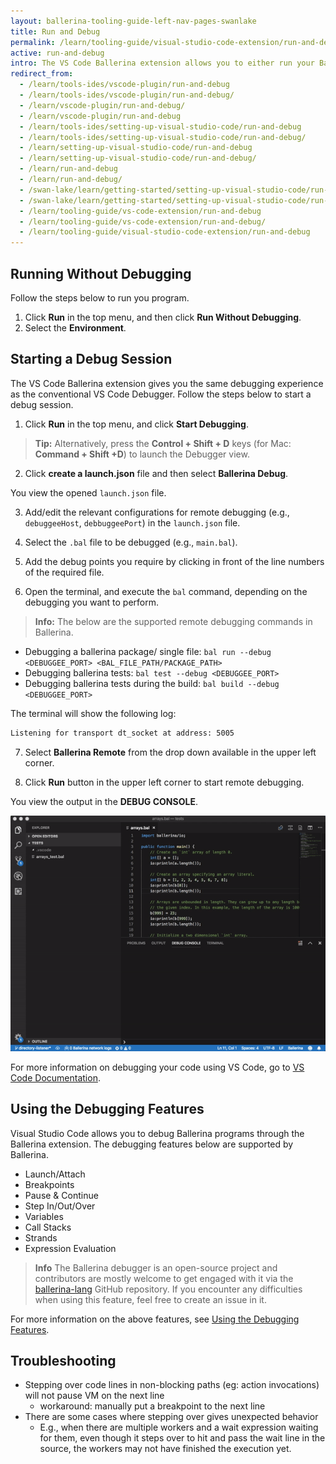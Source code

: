 ```yaml
---
layout: ballerina-tooling-guide-left-nav-pages-swanlake
title: Run and Debug
permalink: /learn/tooling-guide/visual-studio-code-extension/run-and-debug/
active: run-and-debug
intro: The VS Code Ballerina extension allows you to either run your Ballerina program (without debugging) or debug them easily by launching its debugger. 
redirect_from:
  - /learn/tools-ides/vscode-plugin/run-and-debug
  - /learn/tools-ides/vscode-plugin/run-and-debug/
  - /learn/vscode-plugin/run-and-debug/
  - /learn/vscode-plugin/run-and-debug
  - /learn/tools-ides/setting-up-visual-studio-code/run-and-debug
  - /learn/tools-ides/setting-up-visual-studio-code/run-and-debug/
  - /learn/setting-up-visual-studio-code/run-and-debug
  - /learn/setting-up-visual-studio-code/run-and-debug/
  - /learn/run-and-debug
  - /learn/run-and-debug/
  - /swan-lake/learn/getting-started/setting-up-visual-studio-code/run-and-debug/
  - /swan-lake/learn/getting-started/setting-up-visual-studio-code/run-and-debug
  - /learn/tooling-guide/vs-code-extension/run-and-debug
  - /learn/tooling-guide/vs-code-extension/run-and-debug/
  - /learn/tooling-guide/visual-studio-code-extension/run-and-debug
---
```


## Running Without Debugging

Follow the steps below to run you program.

1. Click **Run** in the top menu, and then click **Run Without Debugging**.
2. Select the **Environment**.

## Starting a Debug Session

The VS Code Ballerina extension gives you the same debugging experience as the conventional VS Code Debugger. Follow the steps below to start a debug session. 

1. Click **Run** in the top menu, and click **Start Debugging**.

>**Tip:** Alternatively, press the **Control + Shift + D** keys (for Mac: **Command + Shift +D**) to launch the Debugger view.

2. Click **create a launch.json** file and then select **Ballerina Debug**.

You view the opened `launch.json` file. 

3. Add/edit the relevant configurations for remote debugging (e.g., `debuggeeHost`, `debbuggeePort`) in the `launch.json` file.

4. Select the `.bal` file to be debugged (e.g., `main.bal`).

5. Add the debug points you require by clicking in front of the line numbers of the required file.

6. Open the terminal, and execute the `bal` command, depending on the debugging you want to perform.

>**Info:** The below are the supported remote debugging commands in Ballerina.
  - Debugging a ballerina package/ single file: `bal run --debug <DEBUGGEE_PORT> <BAL_FILE_PATH/PACKAGE_PATH>`
  - Debugging ballerina tests: `bal test --debug <DEBUGGEE_PORT>`
  - Debugging ballerina tests during the build: `bal build --debug <DEBUGGEE_PORT>`

The terminal will show the following log:

```bash
Listening for transport dt_socket at address: 5005
```

7. Select **Ballerina Remote** from the drop down available in the upper left corner.

8. Click **Run** button in the upper left corner to start remote debugging.

You view the output in the **DEBUG CONSOLE**.

![Run and debug](/learn/images/run-and-debug.gif)

For more information on debugging your code using VS Code, go to [VS Code Documentation](https://code.visualstudio.com/docs/editor/debugging).


## Using the Debugging Features

Visual Studio Code allows you to debug Ballerina programs through the Ballerina extension. The debugging features below are supported by Ballerina.

- Launch/Attach
- Breakpoints
- Pause & Continue
- Step In/Out/Over
- Variables
- Call Stacks
- Strands
- Expression Evaluation

>**Info** The Ballerina debugger is an open-source project and contributors are mostly welcome to get engaged with it via the [ballerina-lang](https://github.com/ballerina-platform/ballerina-lang) GitHub repository. If you encounter any difficulties when using this feature, feel free to create an issue in it.

For more information on the above features, see [Using the Debugging Features](/learn/tooling-guide/visual-studio-code-extension/run-and-debug/using-the-debugging-features/).

## Troubleshooting
- Stepping over code lines in non-blocking paths (eg: action invocations) will not pause VM on the next line
    - workaround: manually put a breakpoint to the next line
- There are some cases where stepping over gives unexpected behavior
    - E.g., when there are multiple workers and a wait expression waiting for them, even though it steps over to hit and pass the wait line in the source, the workers may not have finished the execution yet.
